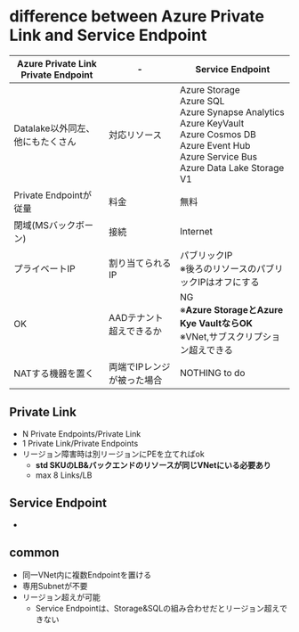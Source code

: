 # difference between Azure Private Link and Service Endpoint

|Azure Private Link<br>Private Endpoint|-|Service Endpoint|
|---|---|---|
|Datalake以外同左、他にもたくさん|対応リソース|Azure Storage<br>Azure SQL<br>Azure Synapse Analytics<br>Azure KeyVault<br>Azure Cosmos DB<br>Azure Event Hub<br>Azure Service Bus<br>Azure Data Lake Storage V1|
|Private Endpointが従量|料金|無料|
|閉域(MSバックボーン)|接続|Internet|
|プライベートIP|割り当てられるIP|パブリックIP<br>※後ろのリソースのパブリックIPはオフにする|
|OK|AADテナント超えできるか|NG<br>※**Azure StorageとAzure Kye VaultならOK**<br>※VNet,サブスクリプション超えできる|
|NATする機器を置く|両端でIPレンジが被った場合|NOTHING to do|

## Private Link

* N Private Endpoints/Private Link
* 1 Private Link/Private Endpoints
* リージョン障害時は別リージョンにPEを立てればok
    * **std SKUのLB&バックエンドのリソースが同じVNetにいる必要あり**
    * max 8 Links/LB

## Service Endpoint

* 

## common

* 同一VNet内に複数Endpointを置ける
* 専用Subnetが不要
* リージョン超えが可能
    * Service Endpointは、Storage&SQLの組み合わせだとリージョン超えできない
